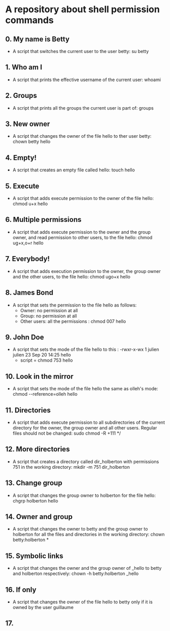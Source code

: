 # A repository about shell permission commands
## 0. My name is Betty
* A script that switches the current user to the user betty: su betty
## 1. Who am I
* A script that prints the effective username of the current user: whoami
## 2. Groups
* A script that prints all the groups the current user is part of: groups
## 3. New owner
* A script that changes the owner of the file hello to ther user betty: chown betty hello
## 4. Empty!
* A script that creates an empty file called hello: touch hello
## 5. Execute
* A script that adds execute permission to the owner of the file hello: chmod u+x hello
## 6. Multiple permissions
* A script that adds execute permission to the owner and the group owner, and read permission to other users, to the file hello: chmod ug+x,o+r hello
## 7. Everybody!
* A script that adds execution permission to the owner, the group owner and the other users, to the file hello: chmod ugo+x hello
## 8. James Bond
* A script that sets the permission to the file hello as follows:
   - Owner: no permission at all
   - Group: no permission at all
   - Other users: all the permissions : chmod 007 hello
## 9. John Doe
* A script that sets the mode of the file hello to this :
 -rwxr-x-wx 1 julien julien 23 Sep 20 14:25 hello
    - script = chmod 753 hello
## 10. Look in the mirror
* A script that sets the mode of the file hello the same as olleh's mode: chmod --reference=olleh hello
## 11. Directories
* A script that adds execute permission to all subdirectories of the current directory for the owner, the group owner and all other users. Regular files should not be changed: sudo chmod -R +111 */
## 12. More directories
* A script that creates a directory called dir_holberton with permissions 751 in the working directory: mkdir -m 751 dir_holberton
## 13. Change group
* A script that changes the group owner to holberton for the file hello: chgrp holberton hello
## 14. Owner and group
* A script that changes the owner to betty and the group owner to holberton for all the files and directories in the working directory: chown betty:holberton *
## 15. Symbolic links
* A script that changes the owner and the group owner of _hello to betty and holberton respectively: chown -h betty:holberton _hello
## 16. If only
* A script that changes the owner of the file hello to betty only if it is owned by the user guillaume
## 17. 